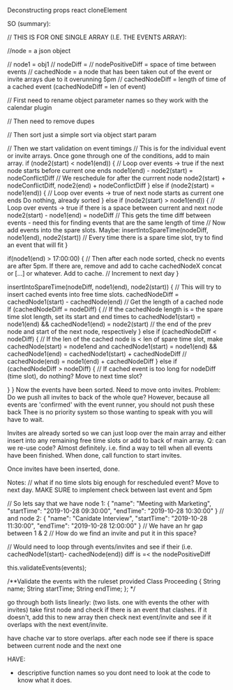 Deconstructing props
react cloneElement
<!-- 
Process:
1# Remove duplicates
2# reschedule events that are outside of work hours (Go over invites (for loop) & check if time is free or not. if free add to event list.)
	- external list of unused events
3# add possible invites to time slots
	- external list of unsused invites
4# fill in unused events
5# fill in unused invites
 -->

SO (summary):
<!-- 
process:
-Remove duplicates
-Sort events array and inv array according to date and time
-main algo
  -Push overlapping events to a latter time
  -Do nothing for back-to-back events
  -Store time differences between events
  -
-if event is after 5pm add to eventCache. Seperate caches as we will merge events back into main array before invites
-End up with two arrays. Events and Invites. These have no clashing nodes with time spaces between events.
-First loop through eventCache to merge events back in.


- Main algorithm:
   This will sort events into the main array by comparing times
   - events will be merged into main first as these have been confirmed
   - 
- Once main array finalised, display events -->



// THIS IS FOR ONE SINGLE ARRAY (I.E. THE EVENTS ARRAY):

//node = a json object

// node1 = obj1
// nodeDiff = 
// nodePositiveDiff = space of time between events
// cachedNode = a node that has been taken out of the event or invite arrays due to it overunning 5pm
// cachedNodeDiff = length of time of a cached event (cachedNodeDiff = len of event)

// First need to rename object parameter names so they work with the calendar plugin

// Then need to remove dupes

// Then sort
just a simple sort via object start param

// Then we start validation on event timings
// This is for the individual event or invite arrays. Once gone through one of the conditions, add to main array. 
if (node2(start) < node1(end)) {                                    // Loop over events -> true if the next node starts before current one ends
  node1(end) - node2(start) = nodeConflictDiff                      // We reschedule for after the currrent node
  node2(start) + nodeConflictDiff, node2(end) + nodeConflictDiff
} else if (node2(start) = node1(end)) {                             // Loop over events -> true of next node starts as current one ends
  Do nothing, already sorted
} else if (node2(start) > node1(end)) {                             // Loop over events -> true if there is a space between current and next node
  node2(start) - node1(end) = nodeDiff                      // This gets the time diff between events - need this for finding events that are the same length of time
  // Now add events into the spare slots. Maybe:
  insertIntoSpareTime(nodeDiff, node1(end), node2(start))   // Every time there is a spare time slot, try to find an event that will fit
}

if(node1(end) > 17:00:00) {                // Then after each node sorted, check no events are after 5pm. If there are, remove and add to cache
  cachedNodeX concat or [...] or whatever. Add to cache.
  // Increment to next day
}

insertIntoSpareTime(nodeDiff, node1(end), node2(start)) {               // This will try to insert cached events into free time slots.
  cachedNodeDiff = cachedNode1(start) - cachedNode(end)                 // Get the length of a cached node
  If (cachedNodeDiff = nodeDiff) {                                      // If the cachedNode length is = the spare time slot length, set its start and end times to 
  cachedNode1(start) = node1(end) && cachedNode1(end) = node2(start)    // the end of the prev node and start of the next node, respectively
  } else if (cachedNodeDiff < nodeDiff) {                               // If the len of the cached node is < len of spare time slot, make cachedNode(start) = node1end and
    cachedNode1(start) = node1(end) && cachedNode1(end) = cachedNode1(start) + cachedNodeDiff   // cachedNode(end) = node1(end) + cachedNodeDiff
  } else if (cachedNodeDiff > nodeDiff) {                               // If cached event is too long for nodeDiff (time slot), do nothing? Move to next time slot?

  }
}
Now the events have been sorted. Need to move onto invites.
  Problem: Do we push all invites to back of the whole que?
  However, because all events are 'confirmed' with the event runner, you should not push these back
  Thee is no priority system so those wanting to speak with you will have to wait.

Invites are already sorted so we can just loop over the main array and either
  insert into any remaining free time slots
  or add to back of main array.
  Q: can we re-use code? Almost definitely.
  i.e. find a way to tell when all events have been finished. When done, call function to start invites. 

Once invites have been inserted, done.

Notes:
// what if no time slots big enough for rescheduled event? Move to next day. MAKE SURE to implement check between last event and 5pm


  // So lets say that we have node 1:
  {
    "name": "Meeting with Marketing",
    "startTime": "2019-10-28 09:30:00",
    "endTime": "2019-10-28 10:30:00"
  }
  // and node 2:
  {
    "name": "Canidate Interview",
    "startTime": "2019-10-28 11:30:00",
    "endTime": "2019-10-28 12:00:00"
  }
  // We have an hr gap between 1 & 2
  // How do we find an invite and put it in this space?

  // Would need to loop through events/invites and see if their (i.e. cachedNode1(start)- cachedNode(end)) diff is =< the nodePositiveDiff


this.validateEvents(events);

  /**Validate the events with the ruleset provided
  Class Proceeding {
    String name;
    String startTime;
    String endTime;
  };
  */

go through both lists linearly:
(two lists. one with events the other with invites)
take first node and check if there is an event that clashes.
	if it doesn't, add this to new array
then check next event/invite and see if it overlaps with the next event/invite.

have chache var to store overlaps. after each node see if there is space between current node and the next one


HAVE:
- descriptive function names so you dont need to look at the code to know what it does.



